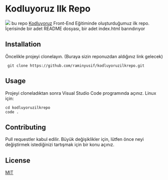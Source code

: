 # Kodluyoruz Ilk Repo
![ ](file:///C:/Users/ramin/Desktop/11.png)
bu repo [Kodluyoruz]() Front-End Eğitiminde oluşturduğumuz ilk repo. İçerisinde bir adet README dosyası, bir adet index.html barındırıyor
## Installation
Öncelikle projeyi clonelayın. (Buraya sizin reponuzdan aldığınız link gelecek)
```
 git clone https://github.com/raminyusif/kodluyoruzilkrepo.git
```
 
## Usage
Projeyi cloneladıktan sonra Visual Studio Code programında açınız.
Linux için:
```
cd kodluyoruzilkrepo
code .
```
## Contributing

Pull requestler kabul edilir. Büyük değişiklikler için, lütfen önce neyi değiştirmek istediğinizi tartışmak için bir konu açınız.
## License

[MIT](https://choosealicense.com/licenses/mit/)
